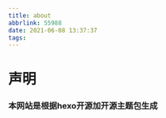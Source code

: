 ```yaml
---
title: about
abbrlink: 55988
date: 2021-06-08 13:37:37
tags:
---
```


# 声明

### 本网站是根据hexo开源加开源主题包生成

